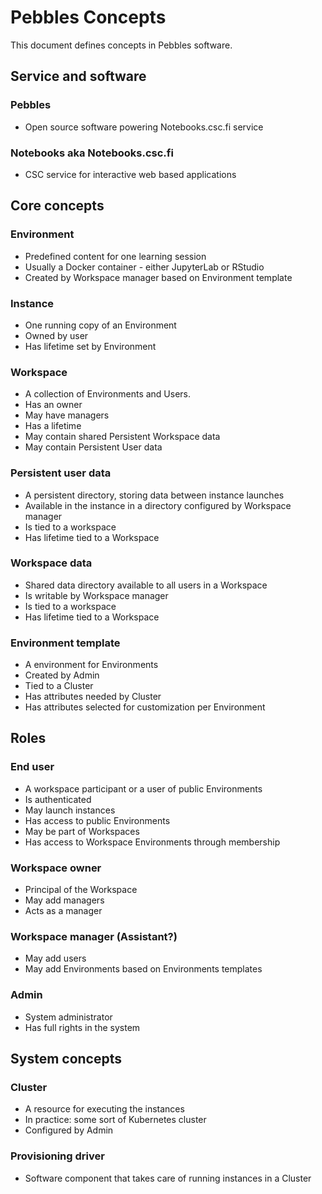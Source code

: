 # Pebbles Concepts

This document defines concepts in Pebbles software.

## Service and software

### Pebbles

- Open source software powering Notebooks.csc.fi service

### Notebooks aka Notebooks.csc.fi

- CSC service for interactive web based applications

## Core concepts

### Environment

- Predefined content for one learning session
- Usually a Docker container - either JupyterLab or RStudio
- Created by Workspace manager based on Environment template

### Instance

- One running copy of an Environment
- Owned by user
- Has lifetime set by Environment

### Workspace

- A collection of Environments and Users.
- Has an owner
- May have managers
- Has a lifetime
- May contain shared Persistent Workspace data
- May contain Persistent User data

### Persistent user data

- A persistent directory, storing data between instance launches
- Available in the instance in a directory configured by Workspace manager
- Is tied to a workspace
- Has lifetime tied to a Workspace

### Workspace data

- Shared data directory available to all users in a Workspace
- Is writable by Workspace manager
- Is tied to a workspace
- Has lifetime tied to a Workspace

### Environment template

- A environment for Environments
- Created by Admin
- Tied to a Cluster
- Has attributes needed by Cluster
- Has attributes selected for customization per Environment

## Roles

### End user

- A workspace participant or a user of public Environments
- Is authenticated
- May launch instances
- Has access to public Environments
- May be part of Workspaces
- Has access to Workspace Environments through membership

### Workspace owner

- Principal of the Workspace
- May add managers
- Acts as a manager

### Workspace manager (Assistant?)

- May add users
- May add Environments based on Environments templates

### Admin

- System administrator
- Has full rights in the system

## System concepts

### Cluster

- A resource for executing the instances
- In practice: some sort of Kubernetes cluster
- Configured by Admin

### Provisioning driver

- Software component that takes care of running instances in a Cluster
